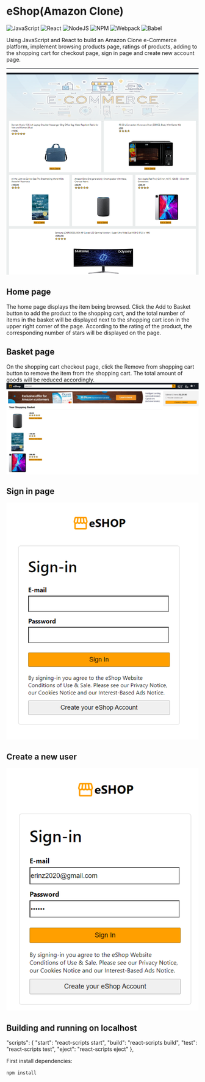 # eShop(Amazon Clone)

![JavaScript](https://img.shields.io/badge/javascript-%23323330.svg?style=for-the-badge&logo=javascript&logoColor=%23F7DF1E)
![React](https://img.shields.io/badge/react-%2320232a.svg?style=for-the-badge&logo=react&logoColor=%2361DAFB)
![NodeJS](https://img.shields.io/badge/node.js-6DA55F?style=for-the-badge&logo=node.js&logoColor=white)
![NPM](https://img.shields.io/badge/NPM-%23000000.svg?style=for-the-badge&logo=npm&logoColor=white)
![Webpack](https://img.shields.io/badge/webpack-%238DD6F9.svg?style=for-the-badge&logo=webpack&logoColor=black)
![Babel](https://img.shields.io/badge/Babel-F9DC3e?style=for-the-badge&logo=babel&logoColor=black)

Using JavaScript and React to build an Amazon Clone e-Commerce platform, implement browsing products page, ratings of products, adding to the shopping cart for checkout page, sign in page and create new account page.

![eShop](https://github.com/erinz2020/pictures/blob/main/3.png)

## Home page
The home page displays the item being browsed. Click the Add to Basket button to add the product to the shopping cart, and the total number of items in the basket will be displayed next to the shopping cart icon in the upper right corner of the page. According to the rating of the product, the corresponding number of stars will be displayed on the page.

## Basket page
On the shopping cart checkout page, click the Remove from shopping cart button to remove the item from the shopping cart. The total amount of goods will be reduced accordingly.
![eShop](https://github.com/erinz2020/pictures/blob/main/4.png)

## Sign in page

![eShop](https://github.com/erinz2020/pictures/blob/main/5.png)

## Create a new user

![eShop](https://github.com/erinz2020/pictures/blob/main/6.png)

## Building and running on localhost

"scripts": {
    "start": "react-scripts start",
    "build": "react-scripts build",
    "test": "react-scripts test",
    "eject": "react-scripts eject"
  },

First install dependencies:

```sh
npm install
```
